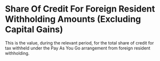 # Share Of Credit For Foreign Resident Withholding Amounts (Excluding Capital Gains)
This is the value, during the relevant period, for the total share of credit for tax withheld under the Pay As You Go arrangement from foreign resident withholding.
